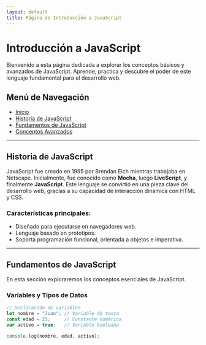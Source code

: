 ```yaml
---
layout: default
title: Página de Introducción a JavaScript
---
```


# Introducción a JavaScript

Bienvenido a esta página dedicada a explorar los conceptos básicos y avanzados de JavaScript. Aprende, practica y descubre el poder de este lenguaje fundamental para el desarrollo web.

## Menú de Navegación

- [Inicio](#introducción-a-javascript)
- [Historia de JavaScript](#historia-de-javascript)
- [Fundamentos de JavaScript](#fundamentos-de-javascript)
- [Conceptos Avanzados](#conceptos-avanzados)

---

## Historia de JavaScript

JavaScript fue creado en 1995 por Brendan Eich mientras trabajaba en Netscape. Inicialmente, fue conocido como **Mocha**, luego **LiveScript**, y finalmente **JavaScript**. Este lenguaje se convirtió en una pieza clave del desarrollo web, gracias a su capacidad de interacción dinámica con HTML y CSS.

### Características principales:
- Diseñado para ejecutarse en navegadores web.
- Lenguaje basado en prototipos.
- Soporta programación funcional, orientada a objetos e imperativa.

---

## Fundamentos de JavaScript

En esta sección exploraremos los conceptos esenciales de JavaScript.

### Variables y Tipos de Datos
```javascript
// Declaración de variables
let nombre = "Juan"; // Variable de texto
const edad = 25;     // Constante numérica
var activo = true;   // Variable booleana

console.log(nombre, edad, activo);
